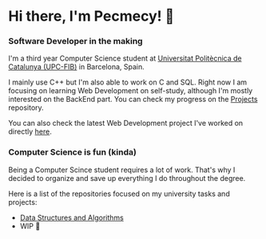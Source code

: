# Hi there, I'm Pecmecy! 👋
### Software Developer in the making


I'm a third year Computer Science student at [Universitat Politècnica de Catalunya (UPC-FIB)](https://www.fib.upc.edu/en) in Barcelona, Spain.

I mainly use C++ but I'm also able to work on C and SQL. Right now I am focusing on learning Web Development on self-study, although I'm mostly interested on the BackEnd part.
You can check my progress on the [Projects](https://github.com/Pecmecy/Projects) repository.


You can also check the latest Web Development project I've worked on directly [here](https://pecmecy.github.io). 

### Computer Science is fun (kinda)

Being a Computer Scince student requires a lot of work. That's why I decided to organize and save up everything I do throughout the degree.

Here is a list of the repositories focused on my university tasks and projects:
  * [Data Structures and Algorithms](https://github.com/Pecmecy/FIB-EDA)
  * WIP 🚧
